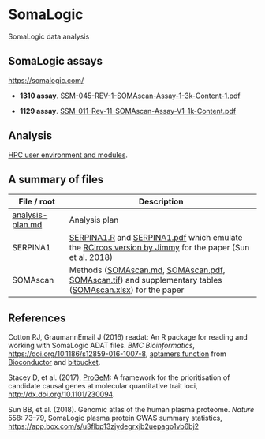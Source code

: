 # SomaLogic
SomaLogic data analysis

## SomaLogic assays

https://somalogic.com/

* **1310 assay**. [SSM-045-REV-1-SOMAscan-Assay-1-3k-Content-1.pdf](http://somalogic.com/wp-content/uploads/2016/09/SSM-045-REV-1-SOMAscan-Assay-1-3k-Content-1.pdf)

* **1129 assay**. [SSM-011-Rev-11-SOMAscan-Assay-V1-1k-Content.pdf](http://www.somalogic.com/wp-content/uploads/2016/10/SSM-011-Rev-11-SOMAscan-Assay-V1-1k-Content.pdf)

## Analysis

[HPC user environment and modules](https://www.hpc.cam.ac.uk/using-clusters/user-environment-and-modules).

## A summary of files

  File / root  | Description
---------------|---------------------------------
[analysis-plan.md](analysis-plan.md) | Analysis plan
SERPINA1 | [SERPINA1.R](doc/SERPINA1.R) and [SERPINA1.pdf](doc/SERPINA1.pdf) which emulate the [RCircos version by Jimmy](doc/fig2.R) for the paper (Sun et al. 2018)
SOMAscan | Methods ([SOMAscan.md](doc/SOMAscan.md), [SOMAscan.pdf](doc/SOMAscan.pdf), [SOMAscan.tif](doc/SOMAscan.tif)) and supplementary tables ([SOMAscan.xlsx](doc/SOMAscan.xlsx)) for the paper

## References

Cotton RJ, GraumannEmail J (2016) readat: An R package for reading and working with SomaLogic ADAT files.
*BMC Bioinformatics*, https://doi.org/10.1186/s12859-016-1007-8, [aptamers function](https://rdrr.io/bioc/readat/man/aptamers.html) 
from [Bioconductor](https://bioconductor.org/packages/release/bioc/html/readat.html) and [bitbucket](https://bitbucket.org/graumannlabtools/readat).

Stacey D, et al. (2017), [ProGeM](https://github.com/ds763/ProGeM): A framework for the prioritisation of candidate causal genes at molecular
quantitative trait loci, http://dx.doi.org/10.1101/230094.

Sun BB, et al. (2018). Genomic atlas of the human plasma proteome. *Nature* 558: 73–79, SomaLogic plasma protein GWAS summary statistics, https://app.box.com/s/u3flbp13zjydegrxjb2uepagp1vb6bj2
